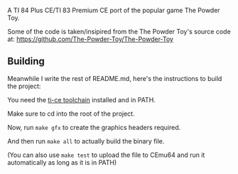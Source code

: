 A TI 84 Plus CE/TI 83 Premium CE port of the popular game The Powder Toy.

Some of the code is taken/insipired from the The Powder Toy's source code at: https://github.com/The-Powder-Toy/The-Powder-Toy


## Building

Meanwhile I write the rest of README.md, here's the instructions to build the project:

You need the [ti-ce toolchain](https://github.com/CE-Programming/toolchain) installed and in PATH.

Make sure to cd into the root of the project.

Now, run `make gfx` to create the graphics headers required.

And then run `make all` to actually build the binary file.

(You can also use `make test` to upload the file to CEmu64 and run it automatically as long as it is in PATH)